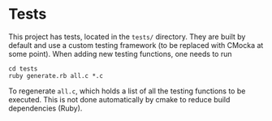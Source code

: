 # Tests

This project has tests, located in the `tests/` directory. They are built by default and use a custom testing framework (to be replaced with CMocka at some point). When adding new testing functions, one needs to run

    cd tests
    ruby generate.rb all.c *.c

To regenerate `all.c`, which holds a list of all the testing functions to be executed.
This is not done automatically by cmake to reduce build dependencies (Ruby).
